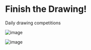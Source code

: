 # Finish the Drawing!
Daily drawing competitions

![image](https://github.com/nbaker47/finish_the_drawing/assets/82896854/572d4042-7647-4276-9734-89651461e0a6)

![image](https://github.com/nbaker47/finish_the_drawing/assets/82896854/e6ee455e-320c-49bc-b52d-7ef6b61fed78)

